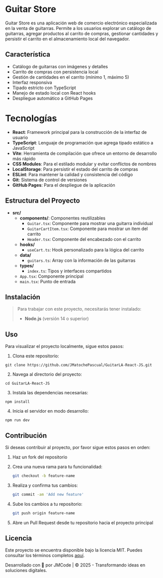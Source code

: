 # Guitar Store

Guitar Store es una aplicación web de comercio electrónico especializada en la venta de guitarras. Permite a los usuarios explorar un catálogo de guitarras, agregar productos al carrito de compras, gestionar cantidades y persistir el carrito en el almacenamiento local del navegador.

## Característica

- Catálogo de guitarras con imágenes y detalles
- Carrito de compras con persistencia local
- Gestión de cantidades en el carrito (mínimo 1, máximo 5)
- Interfaz responsiva
- Tipado estricto con TypeScript
- Manejo de estado local con React hooks
- Despliegue automático a GitHub Pages

# Tecnologías

- **React**: Framework principal para la construcción de la interfaz de usuario
- **TypeScript**: Lenguaje de programación que agrega tipado estático a JavaScript
- **Vite**: Herramienta de compilación que ofrece un entorno de desarrollo más rápido
- **CSS Modules**: Para el estilado modular y evitar conflictos de nombres
- **LocalStorage**: Para persistir el estado del carrito de compras
- **ESLint**: Para mantener la calidad y consistencia del código
- **Git**: Sistema de control de versiones
- **GitHub Pages**: Para el despliegue de la aplicación

## Estructura del Proyecto

- **src/**
  - **components/**: Componentes reutilizables
    - `Guitar.tsx`: Componente para mostrar una guitarra individual
    - `GuitarCartItem.tsx`: Componente para mostrar un item del carrito
    - `Header.tsx`: Componente del encabezado con el carrito
  - **hooks/**
    - `useCart.ts`: Hook personalizado para la lógica del carrito
  - **data/**
    - `guitars.ts`: Array con la información de las guitarras
  - **types/**
    - `index.ts`: Tipos y interfaces compartidos
  - `App.tsx`: Componente principal
  - `main.tsx`: Punto de entrada

## Instalación

> Para trabajar con este proyecto, necesitarás tener instalado:
>
> - **Node.js** (versión 14 o superior)

## Uso

Para visualizar el proyecto localmente, sigue estos pasos:

1. Clona este repositorio:

```
git clone https://github.com/JMatochePascual/GuitarLA-React-JS.git
```

2. Navega al directorio del proyecto:

```
cd GuitarLA-React-JS
```

3. Instala las dependencias necesarias:

```
npm install
```

4. Inicia el servidor en modo desarrollo:

```
npm run dev
```

## Contribución

Si deseas contribuir al proyecto, por favor sigue estos pasos en orden:

1. Haz un fork del repositorio

2. Crea una nueva rama para tu funcionalidad:
   ```bash
   git checkout -b feature-name
   ```
3. Realiza y confirma tus cambios:
   ```bash
   git commit -am 'Add new feature'
   ```
4. Sube los cambios a tu repositorio:
   ```bash
   git push origin feature-name
   ```
5. Abre un Pull Request desde tu repositorio hacia el proyecto principal

## Licencia

Este proyecto se encuentra disponible bajo la licencia MIT. Puedes consultar los términos completos [aquí](https://opensource.org/licenses/MIT).

Desarrollado con 💚 por JMCode | © 2025 - Transformando ideas en soluciones digitales.
